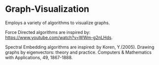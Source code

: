 # Graph-Visualization
Employs a variety of algorithms to visualize graphs.

Force Directed algorithms are inspired by: https://www.youtube.com/watch?v=WWm-g2nLHds.

Spectral Embedding algorithms are inspired: by Koren, Y.(2005). Drawing graphs by eigenvectors: theory and practice. Computers & Mathematics with Applications, 49, 1867-1888.
